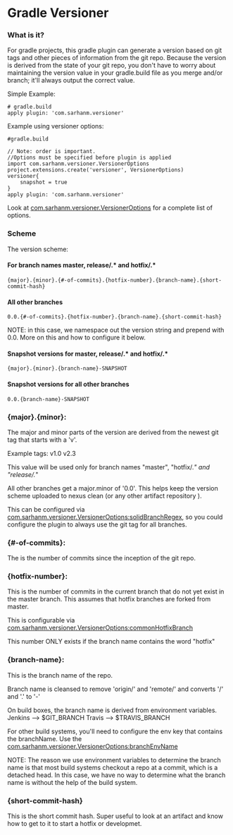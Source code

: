 # Gradle Versioner

### What is it?

For gradle projects, this gradle plugin can generate a version based on git tags and other pieces of information from the git repo. Because the version is derived from the state of your git repo, you don't have to worry about maintaining the version value in your gradle.build file as you merge and/or branch; it'll always output the correct value.

Simple Example:
    
    # gradle.build
    apply plugin: 'com.sarhanm.versioner'
    
Example using versioner options:

    #gradle.build
    
    // Note: order is important. 
    //Options must be specified before plugin is applied
    import com.sarhanm.versioner.VersionerOptions
    project.extensions.create('versioner', VersionerOptions)
    versioner{
        snapshot = true
    }    
    apply plugin: 'com.sarhanm.versioner'

Look at [com.sarhanm.versioner.VersionerOptions](../src/main/groovy/com/sarhanm/versioner/VersionerOptions.groovy) for a complete list of options.

### Scheme

The version scheme:

#### For branch names master, release/.* and hotfix/.*

    {major}.{minor}.{#-of-commits}.{hotfix-number}.{branch-name}.{short-commit-hash}
 
#### All other branches

    0.0.{#-of-commits}.{hotfix-number}.{branch-name}.{short-commit-hash}

NOTE: in this case, we namespace out the version string and prepend with 0.0. More on this and how to configure it below. 

#### Snapshot versions for master, release/.* and hotfix/.*
    
    {major}.{minor}.{branch-name}-SNAPSHOT

#### Snapshot versions for all other branches

    0.0.{branch-name}-SNAPSHOT    

### {major}.{minor}:

The major and minor parts of the version are derived from the newest git tag that starts with a 'v'. 
 
Example tags:
    v1.0
    v2.3

This value will be used only for branch names "master", "hotfix/.*" and "release/.*"

All other branches get a major.minor of '0.0'. This helps keep the version scheme uploaded to nexus clean (or any other artifact repository ).
 
This can be configured via [com.sarhanm.versioner.VersionerOptions:solidBranchRegex](../src/main/groovy/com/sarhanm/versioner/VersionerOptions.groovy), so you could configure the plugin to always use the git tag for all branches. 
 
### {#-of-commits}:
 
The is the number of commits since the inception of the git repo.
  
### {hotfix-number}:

This is the number of commits in the current branch that do not yet exist in the master branch. This assumes that hotfix branches are forked from master. 

This is configurable via [com.sarhanm.versioner.VersionerOptions:commonHotfixBranch](../src/main/groovy/com/sarhanm/versioner/VersionerOptions.groovy)

This number ONLY exists if the branch name contains the word "hotfix"

### {branch-name}:

This is the branch name of the repo. 

Branch name is cleansed to remove 'origin/' and 'remote/' and converts '/' and '.' to '-'

On build boxes, the branch name is derived from environment variables.
Jenkins --> $GIT_BRANCH
Travis --> $TRAVIS_BRANCH

For other build systems, you'll need to configure the env key that contains the branchName. Use the [com.sarhanm.versioner.VersionerOptions:branchEnvName](../src/main/groovy/com/sarhanm/versioner/VersionerOptions.groovy)

NOTE: The reason we use environment variables to determine the branch name is that most build systems checkout a repo at a commit, which is a detached head. In this case, we have no way to determine what the branch name is without the help of the build system.

### {short-commit-hash}

This is the short commit hash. Super useful to look at an artifact and know how to get to it to start a hotfix or developmet.

